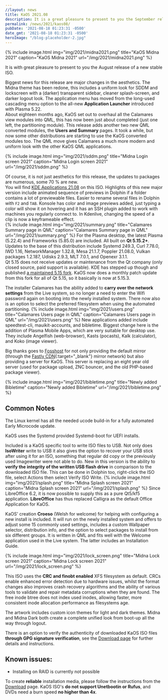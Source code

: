 ```yaml
---
//layout: news
title: KaOS 2021.08
description: It is a great pleasure to present to you the September release of a new stable ISO.
permalink: /news/2021/kaos08/
pubDate: '2021-08-18 01:23:31 -0500'
date_gmt: '2021-08-18 01:23:31 -0500'
heroImage: "/blog-placeholder-2.jpg"
---
```


{% include image.html
            img="img/2021/midna2021.png"
            title="KaOS Midna 2021"
            caption="KaOS Midna 2021"
            url="/img/2021/midna2021.png" %}
            
It is with great pleasure to present to you the August release of a new stable ISO.

Biggest news for this release are major changes in the aesthetics. The Midna theme has been redone, 
this includes a uniform look for SDDM and lockscreen with a (darker) transparent sidebar, cleaner splash-screen, and darker logout look. The application menu has moved from the long-used cascading menu option to the all-new **Application Launcher** introduced with Plasma 5.22.  
About eighteen months ago, KaOS set out to overhaul all the Calamares view modules into QML, this has now been just about completed (just one left, the partitioning module). This release adds another two new QML converted modules, the **Users and Summary** pages.  It took a while, but now some other distributions are starting to use the KaOS converted modules too. The QML move gives Calamares a much more modern and uniform look with the other KaOS QML applications.

{% include image.html
            img="img/2021/sddm.png"
            title="Midna Login screen 2021"
            caption="Midna Login screen 2021"
            url="/img/2021/sddm.png" %}

Of course, it is not just aesthetics for this release, the updates to packages are numerous, some 70 %
are new.  
You will find [KDE Applications 21.08](https://kde.org/announcements/gear/21.08.0/) on this ISO. Highlights of this new major version include animated sequence of previews in Dolphin if a folder contains a lot of previewable files. Easier to rename several files in Dolphin with `F2` and `TAB`. Konsole has color and image previews added, just typing a color will show it on hovering and it has an SSH plugin added to work with machines you regularly connect to. In Kdenlive, changing the speed of a clip is now a keyframeable effect.  
{% include image.html
            img="img/2021/summary.png"
            title="Calamares Summary page in QML"
            caption="Calamares Summary page in QML"
            url="/img/2021/summary.png" %}
For the Plasma desktop, the latest Plasma (5.22.4) and Frameworks (5.85.0) are included.  All built on **Qt 5.15.2+**.  
Updates to the base of this distribution include Systemd 249.3, Curl 7.78.0, IWD 1.16, NetworkManager 1.32.8, Mesa 21.1.7, Poppler 21.08.0, Vulkan packages 1.2.187, Udisks 2.9.3, MLT 7.0.1, and Openexr 3.1.1.  
Qt 5.15 does not receive updates or maintenance from the Qt company (only closed source, paid support is available). KDE has stepped up though and published [a maintained 5.15 fork](https://dot.kde.org/2021/04/06/announcing-kdes-qt-5-patch-collection). KaOS now does a monthly patch update from this fork for all of Qt 5.15, so it basically is now at 5.15.3.

The installer Calamares has the ability added to **carry over the network settings** from the Live system, so no longer a need to enter the Wifi password again on booting into the newly installed system. There now also is an option to select the preferred filesystem when using the automated partitioning.
{% include image.html
            img="img/2021/users.png"
            title="Calamares Users page in QML"
            caption="Calamares Users page in QML"
            url="/img/2021/users.png" %}
New applications added include speedtest-cli, mauikit-accounts, and bibletime. Biggest change here is the addition of Plasma Mobile Apps, which are very suitable for desktop use. They include Angelfish (web-browser), Kasts (pocasts), Kalk (calculator), and Koko (image viewer).

Big thanks goes to [Fosshost](https://fosshost.org/) for not only providing the default mirror (through the [Fastly CDN](https://fosshost.org/news/fosshost-mirror-service-changes){:target="_blank"} mirror network) but also providing a server for KaOS. This server is replacing an eight year old server (used for package upload, ZNC bouncer, and the old PHP-based package viewer).


{% include image.html
            img="img/2021/bibletime.png"
            title="Newly added Bibletime"
            caption="Newly added Bibletime"
            url="/img/2021/bibletime.png" %}

## Common Notes
The Linux kernel has all the needed ucode build-in for a fully automated Early Microcode update. 

KaOS uses the Systemd provided Systemd-boot for UEFI installs.

Included is a KaOS specific tool to write ISO files to USB. Not only does **IsoWriter** write to USB it also gives the option to recover your USB stick after using it for an ISO, something that regular dd copy or the previously used Imagewriter were not able to do.  New in this version is the ability to **verify the integrity of the written USB flash drive** in comparison to the downloaded ISO file.  This can be done in Dolphin too, right-click the ISO file, select Actions then select Verify ISO Write.
{% include image.html
            img="img/2021/splash.png"
            title="Midna Splash screen 2021"
            caption="Midna Splash screen 2021"
            url="/img/2021/splash.png" %}
Since LibreOffice 6.2, it is now possible to supply this as a pure Qt5/kf5 application. **LibreOffice** has thus replaced Calligra as the default Office Application for KaOS.

KaOS' creation **Croeso** (Welsh for welcome) for helping with configuring a new install is included. It will run on the newly installed system and offers to adjust some 15 commonly used settings, includes a custom Wallpaper selector, distribution info, and the option to select packages to install from six different groups.  It is written in QML and fits well with the Welcome application used in the Live system.  The latter includes an Installation Guide.

{% include image.html
            img="img/2021/lock_screen.png"
            title="Midna Lock screen 2021"
            caption="Midna Lock screen 2021"
            url="/img/2021/lock_screen.png" %}

This ISO uses the **CRC and finobt enabled** XFS filesystem as default. CRCs enable enhanced error detection due to hardware issues, whilst the format changes also improves crash recovery algorithms and the ability of various tools to validate and repair metadata corruptions when they are found. The free inode btree does not index used inodes, allowing faster, more consistent inode allocation performance as filesystems age.

The artwork includes custom icon themes for light and dark themes. Midna and Midna Dark both create a complete unified look from boot-up all the way through logout.

There is an option to verify the authenticity of downloaded KaOS ISO files **through GPG signature verification**, see the [Download page](https://kaosx.us/pages/download/#authenticity-check) for further details and instructions.

## Known issues:
* Installing on RAID is currently not possible

To create **reliable** installation media, please follow the instructions from the [Download](http://kaosx.us/download/) page. KaOS ISO's **do not support Unetbootin or Rufus**, and DVDs need a burn speed **no higher than 4x**.
